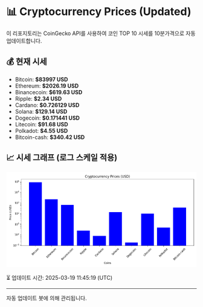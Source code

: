 
# 📊 Cryptocurrency Prices (Updated)

이 리포지토리는 CoinGecko API를 사용하여 코인 TOP 10 시세를 10분가격으로 자동 업데이트합니다.

## 💰 현재 시세
- Bitcoin: **$83997 USD**
- Ethereum: **$2026.19 USD**
- Binancecoin: **$619.63 USD**
- Ripple: **$2.34 USD**
- Cardano: **$0.726129 USD**
- Solana: **$129.14 USD**
- Dogecoin: **$0.171441 USD**
- Litecoin: **$91.68 USD**
- Polkadot: **$4.55 USD**
- Bitcoin-cash: **$340.42 USD**

## 📈 시세 그래프 (로그 스케일 적용)
![Crypto Prices](crypto_prices.png)

⏳ 업데이트 시간: 2025-03-19 11:45:19 (UTC)

---
자동 업데이트 봇에 의해 관리됩니다.
